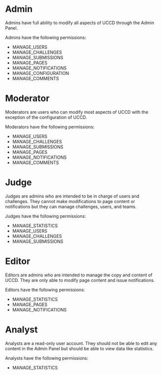 # Admin
Admins have full ability to modify all aspects of UCCD through the Admin Panel.

Admins have the following permissions:

* MANAGE_USERS
* MANAGE_CHALLENGES  
* MANAGE_SUBMISSIONS
* MANAGE_PAGES
* MANAGE_NOTIFICATIONS
* MANAGE_CONFIGURATION
* MANAGE_COMMENTS

# Moderator
Moderators are users who can modify most aspects of UCCD with the exception of the configuration of UCCD.

Moderators have the following permissions:

* MANAGE_USERS
* MANAGE_CHALLENGES
* MANAGE_SUBMISSIONS 
* MANAGE_PAGES
* MANAGE_NOTIFICATIONS
* MANAGE_COMMENTS

# Judge
Judges are admins who are intended to be in charge of users and challenges. They cannot make modifications to page content or notifications but they can manage challenges, users, and teams.

Judges have the following permissions:

* MANAGE_STATISTICS
* MANAGE_USERS
* MANAGE_CHALLENGES
* MANAGE_SUBMISSIONS

# Editor
Editors are admins who are intended to manage the copy and content of UCCD. They are only able to modify page content and issue notifications.

Editors have the following permissions:

* MANAGE_STATISTICS
* MANAGE_PAGES
* MANAGE_NOTIFICATIONS

# Analyst
Analysts are a read-only user account. They should not be able to edit any content in the Admin Panel but should be able to view data like statistics.

Analysts have the following permissions:

* MANAGE_STATISTICS